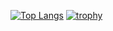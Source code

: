 [![Top Langs](https://github-readme-stats.vercel.app/api/top-langs/?username=ycat1222&theme=onedark&layout=donut)](https://github.com/anuraghazra/github-readme-stats)
[![trophy](https://github-profile-trophy.vercel.app/?username=ycat1222&theme=onedark&rank=-C)](https://github.com/ryo-ma/github-profile-trophy)


<!--
### Hi there 👋
**ycat1222/ycat1222** is a ✨ _special_ ✨ repository because its `README.md` (this file) appears on your GitHub profile.

Here are some ideas to get you started:

- 🔭 I’m currently working on ...
- 🌱 I’m currently learning ...
- 👯 I’m looking to collaborate on ...
- 🤔 I’m looking for help with ...
- 💬 Ask me about ...
- 📫 How to reach me: ...
- 😄 Pronouns: ...
- ⚡ Fun fact: ...
-->
